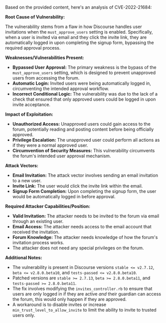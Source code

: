 Based on the provided content, here's an analysis of CVE-2022-21684:

**Root Cause of Vulnerability:**

The vulnerability stems from a flaw in how Discourse handles user invitations when the `must_approve_users` setting is enabled. Specifically, when a user is invited via email and they click the invite link, they are automatically logged in upon completing the signup form, bypassing the required approval process.

**Weaknesses/Vulnerabilities Present:**

*   **Bypassed User Approval:** The primary weakness is the bypass of the `must_approve_users` setting, which is designed to prevent unapproved users from accessing the forum.
*   **Automatic Login:** Invited users were being automatically logged in, circumventing the intended approval workflow.
*   **Incorrect Conditional Logic:** The vulnerability was due to the lack of a check that ensured that only approved users could be logged in upon invite acceptance.

**Impact of Exploitation:**

*   **Unauthorized Access:** Unapproved users could gain access to the forum, potentially reading and posting content before being officially approved.
*   **Privilege Escalation:** The unapproved user could perform all actions as if they were a normal approved user.
*   **Circumvention of Security Measures:** This vulnerability circumvents the forum's intended user approval mechanism.

**Attack Vectors:**

*   **Email Invitation:** The attack vector involves sending an email invitation to a new user.
*   **Invite Link:** The user would click the invite link within the email.
*   **Signup Form Completion:** Upon completing the signup form, the user would be automatically logged in before approval.

**Required Attacker Capabilities/Position:**

*   **Valid Invitation:** The attacker needs to be invited to the forum via email through an existing user.
*   **Email Access:** The attacker needs access to the email account that received the invitation.
*   **Forum Knowledge:** The attacker needs knowledge of how the forum's invitation process works.
*   The attacker does not need any special privileges on the forum.

**Additional Notes:**

*   The vulnerability is present in Discourse versions `stable <= v2.7.12`, `beta <= v2.8.0.beta10`, and `tests-passed <= v2.8.0.beta10`.
*   Patched versions are `stable >= 2.7.13`, `beta >= 2.8.0.beta11`, and `tests-passed >= 2.8.0.beta11`.
*   The fix involves modifying the `invites_controller.rb` to ensure that users are only logged in if they are active *and* their guardian can access the forum, this would only happen if they are approved.
*   A workaround is to disable invites or increase `min_trust_level_to_allow_invite` to limit the ability to invite to trusted users only.